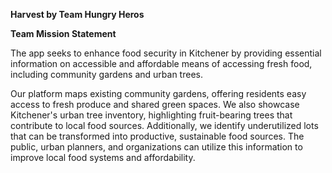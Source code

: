 ﻿




**Harvest by Team Hungry Heros**

**Team Mission Statement**

The app seeks to enhance food security in Kitchener by providing essential information on accessible and affordable means of accessing fresh food, including community gardens and urban trees.

Our platform maps existing community gardens, offering residents easy access to fresh produce and shared green spaces. We also showcase Kitchener's urban tree inventory, highlighting fruit-bearing trees that contribute to local food sources. Additionally, we identify underutilized lots that can be transformed into productive, sustainable food sources. The public, urban planners, and organizations can utilize this information to improve local food systems and affordability.
